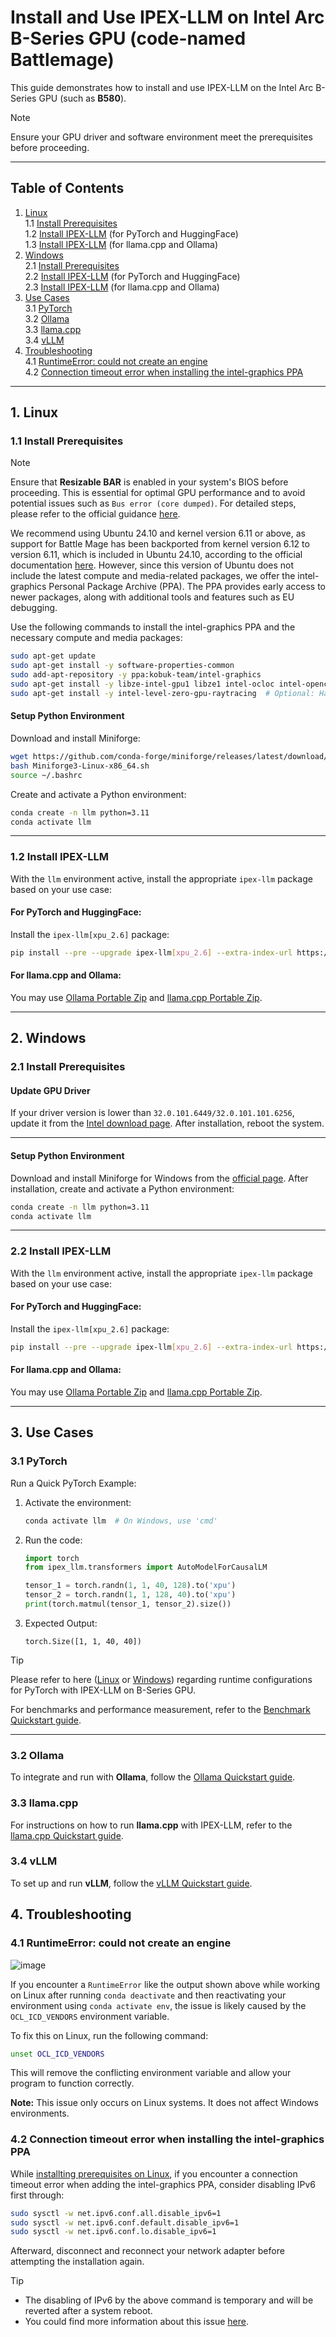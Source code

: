 # Install and Use IPEX-LLM on Intel Arc B-Series GPU (code-named Battlemage)

This guide demonstrates how to install and use IPEX-LLM on the Intel Arc B-Series GPU (such as **B580**). 

> [!NOTE]  
> Ensure your GPU driver and software environment meet the prerequisites before proceeding.

---

## Table of Contents

1. [Linux](#1-linux)  
   1.1 [Install Prerequisites](#11-install-prerequisites)  
   1.2 [Install IPEX-LLM](#for-pytorch-and-huggingface) (for PyTorch and HuggingFace)  
   1.3 [Install IPEX-LLM](#for-llamacpp-and-ollama) (for llama.cpp and Ollama)  
2. [Windows](#2-windows)   
   2.1 [Install Prerequisites](#21-install-prerequisites)  
   2.2 [Install IPEX-LLM](#for-pytorch-and-huggingface-1) (for PyTorch and HuggingFace)  
   2.3 [Install IPEX-LLM](#for-llamacpp-and-ollama-1) (for llama.cpp and Ollama)  
3. [Use Cases](#3-use-cases)  
   3.1 [PyTorch](#31-pytorch)  
   3.2 [Ollama](#32-ollama)  
   3.3 [llama.cpp](#33-llamacpp)  
   3.4 [vLLM](#34-vllm)
4. [Troubleshooting](#4-troubleshooting)  
   4.1 [RuntimeError: could not create an engine](#41-runtimeerror-could-not-create-an-engine)  
   4.2 [Connection timeout error when installing the intel-graphics PPA](#42-connection-timeout-error-when-installing-the-intel-graphics-ppa)

---

## 1. Linux

### 1.1 Install Prerequisites

> [!NOTE]
> Ensure that **Resizable BAR** is enabled in your system's BIOS before proceeding. This is essential for optimal GPU performance and to avoid potential issues such as `Bus error (core dumped)`. For detailed steps, please refer to the official guidance [here](https://www.intel.com/content/www/us/en/support/articles/000090831/graphics.html).

We recommend using Ubuntu 24.10 and kernel version 6.11 or above, as support for Battle Mage has been backported from kernel version 6.12 to version 6.11, which is included in Ubuntu 24.10, according to the official documentation [here](https://dgpu-docs.intel.com/driver/client/overview.html#installing-client-gpus-on-ubuntu-desktop-24-10). However, since this version of Ubuntu does not include the latest compute and media-related packages, we offer the intel-graphics Personal Package Archive (PPA). The PPA provides early access to newer packages, along with additional tools and features such as EU debugging.

Use the following commands to install the intel-graphics PPA and the necessary compute and media packages:

```bash
sudo apt-get update
sudo apt-get install -y software-properties-common
sudo add-apt-repository -y ppa:kobuk-team/intel-graphics
sudo apt-get install -y libze-intel-gpu1 libze1 intel-ocloc intel-opencl-icd clinfo intel-gsc intel-media-va-driver-non-free libmfx1 libmfx-gen1 libvpl2 libvpl-tools libva-glx2 va-driver-all vainfo
sudo apt-get install -y intel-level-zero-gpu-raytracing  # Optional: Hardware ray tracing support
```

#### Setup Python Environment

Download and install Miniforge:
```bash
wget https://github.com/conda-forge/miniforge/releases/latest/download/Miniforge3-Linux-x86_64.sh
bash Miniforge3-Linux-x86_64.sh
source ~/.bashrc
```

Create and activate a Python environment:
```bash
conda create -n llm python=3.11
conda activate llm
```

---

### 1.2 Install IPEX-LLM

With the `llm` environment active, install the appropriate `ipex-llm` package based on your use case:

#### For PyTorch and HuggingFace:
Install the `ipex-llm[xpu_2.6]` package:

```bash
pip install --pre --upgrade ipex-llm[xpu_2.6] --extra-index-url https://download.pytorch.org/whl/xpu
```

#### For llama.cpp and Ollama:
You may use [Ollama Portable Zip](./ollama_portable_zip_quickstart.md#linux-quickstart) and [llama.cpp Portable Zip](./llamacpp_portable_zip_gpu_quickstart.md#linux-quickstart).

---

## 2. Windows

### 2.1 Install Prerequisites

#### Update GPU Driver

If your driver version is lower than `32.0.101.6449/32.0.101.101.6256`, update it from the [Intel download page](https://www.intel.com/content/www/us/en/download/785597/intel-arc-iris-xe-graphics-windows.html). After installation, reboot the system.

---

#### Setup Python Environment

Download and install Miniforge for Windows from the [official page](https://conda-forge.org/download/). After installation, create and activate a Python environment:

```cmd
conda create -n llm python=3.11
conda activate llm
```
---

### 2.2 Install IPEX-LLM

With the `llm` environment active, install the appropriate `ipex-llm` package based on your use case:

#### For PyTorch and HuggingFace:
Install the `ipex-llm[xpu_2.6]` package:

```bash
pip install --pre --upgrade ipex-llm[xpu_2.6] --extra-index-url https://download.pytorch.org/whl/xpu
```

#### For llama.cpp and Ollama:

You may use [Ollama Portable Zip](./ollama_portable_zip_quickstart.md#windows-quickstart) and [llama.cpp Portable Zip](./llamacpp_portable_zip_gpu_quickstart.md#windows-quickstart).

---


## 3. Use Cases

### 3.1 PyTorch

Run a Quick PyTorch Example:

1. Activate the environment:  
   ```bash
   conda activate llm  # On Windows, use 'cmd'
   ```
2. Run the code:  
   ```python
   import torch
   from ipex_llm.transformers import AutoModelForCausalLM

   tensor_1 = torch.randn(1, 1, 40, 128).to('xpu')
   tensor_2 = torch.randn(1, 1, 128, 40).to('xpu')
   print(torch.matmul(tensor_1, tensor_2).size())
   ```
3. Expected Output:  
   ```
   torch.Size([1, 1, 40, 40])
   ```

> [!TIP]
> Please refer to here ([Linux](./install_pytorch26_gpu.md#runtime-configurations-1) or [Windows](./install_pytorch26_gpu.md#runtime-configurations)) regarding runtime configurations for PyTorch with IPEX-LLM on B-Series GPU.

For benchmarks and performance measurement, refer to the [Benchmark Quickstart guide](./benchmark_quickstart.md).

---

### 3.2 Ollama

To integrate and run with **Ollama**, follow the [Ollama Quickstart guide](./ollama_portable_zip_quickstart.md).

### 3.3 llama.cpp

For instructions on how to run **llama.cpp** with IPEX-LLM, refer to the [llama.cpp Quickstart guide](./llamacpp_portable_zip_gpu_quickstart.md).

### 3.4 vLLM

To set up and run **vLLM**, follow the [vLLM Quickstart guide](./vLLM_quickstart.md).

## 4. Troubleshooting

### 4.1 RuntimeError: could not create an engine

![image](https://github.com/user-attachments/assets/757f0704-9240-46d0-bceb-661fecc96182)

If you encounter a `RuntimeError` like the output shown above while working on Linux after running `conda deactivate` and then reactivating your environment using `conda activate env`, the issue is likely caused by the `OCL_ICD_VENDORS` environment variable. 

To fix this on Linux, run the following command:

```bash
unset OCL_ICD_VENDORS
```

This will remove the conflicting environment variable and allow your program to function correctly.

**Note:** This issue only occurs on Linux systems. It does not affect Windows environments.

### 4.2 Connection timeout error when installing the intel-graphics PPA

While [installting prerequisites on Linux](#11-install-prerequisites), if you encounter a connection timeout error when adding the intel-graphics PPA, consider disabling IPv6 first through:

```bash
sudo sysctl -w net.ipv6.conf.all.disable_ipv6=1
sudo sysctl -w net.ipv6.conf.default.disable_ipv6=1
sudo sysctl -w net.ipv6.conf.lo.disable_ipv6=1
```

Afterward, disconnect and reconnect your network adapter before attempting the installation again.

> [!TIP]
> - The disabling of IPv6 by the above command is temporary and will be reverted after a system reboot.
> - You could find more information about this issue [here](https://github.com/intel/ipex-llm/issues/13112).